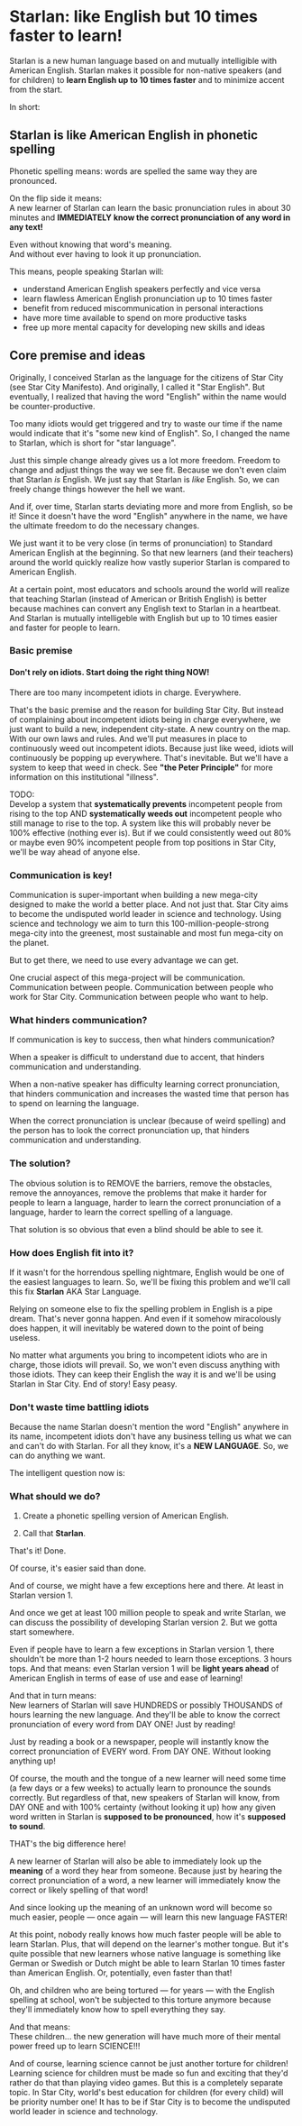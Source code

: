 # Starlan: like English but 10 times faster to learn!

Starlan is a new human language based on and mutually intelligible with American English. Starlan makes it possible for non-native speakers (and for children) to **learn English up to 10 times faster** and to minimize accent from the start.
 
 In short: 
 
 ## Starlan is like American English in phonetic spelling
 
 Phonetic spelling means: words are spelled the same way they are pronounced. 
 
 On the flip side it means:  
 A new learner of Starlan can learn the basic pronunciation rules in about 30 minutes and **IMMEDIATELY know the correct pronunciation of any word in any text!** 
 
 Even without knowing that word's meaning.  
 And without ever having to look it up pronunciation. 
 
 
 This means, people speaking Starlan will: 
 * understand American English speakers perfectly and vice versa
 * learn flawless American English pronunciation up to 10 times faster
 * benefit from reduced miscommunication in personal interactions
 * have more time available to spend on more productive tasks
 * free up more mental capacity for developing new skills and ideas
 
 
## Core premise and ideas

Originally, I conceived Starlan as the language for the citizens of Star City (see Star City Manifesto). And originally, I called it "Star English". But eventually, I realized that having the word "English" within the name would be counter-productive. 

Too many idiots would get triggered and try to waste our time if the name would indicate that it's "some new kind of English". So, I changed the name to Starlan, which is short for "star language". 

Just this simple change already gives us a lot more freedom. Freedom to change and adjust things the way we see fit. Because we don't even claim that Starlan *is* English. We just say that Starlan is *like* English. So, we can freely change things however the hell we want. 

And if, over time, Starlan starts deviating more and more from English, so be it! Since it doesn't have the word "English" anywhere in the name, we have the ultimate freedom to do the necessary changes. 

We just want it to be very close (in terms of pronunciation) to Standard American English at the beginning. So that new learners (and their teachers) around the world quickly realize how vastly superior Starlan is compared to American English. 

At a certain point, most educators and schools around the world will realize that teaching Starlan (instead of American or British English) is better because machines can convert any English text to Starlan in a heartbeat. And Starlan is mutually intelligeble with English but up to 10 times easier and faster for people to learn. 

### Basic premise

#### Don't rely on idiots. Start doing the right thing NOW! 

There are too many incompetent idiots in charge. Everywhere.

That's the basic premise and the reason for building Star City. But instead of complaining about incompetent idiots being in charge everywhere, we just want to build a new, independent city-state. A new country on the map. With our own laws and rules. And we'll put measures in place to continuously weed out incompetent idiots. Because just like weed, idiots will continuously be popping up everywhere. That's inevitable. But we'll have a system to keep that weed in check. See **"the Peter Principle"** for more information on this institutional "illness". 

TODO:  
Develop a system that **systematically prevents** incompetent people from rising to the top AND **systematically weeds out** incompetent people who still manage to rise to the top. A system like this will probably never be 100% effective (nothing ever is). But if we could consistently weed out 80% or maybe even 90% incompetent people from top positions in Star City, we'll be way ahead of anyone else. 

### Communication is key!

Communication is super-important when building a new mega-city designed to make the world a better place. And not just that. Star City aims to become the undisputed world leader in science and technology. Using science and technology we aim to turn this 100-million-people-strong mega-city into the greenest, most sustainable and most fun mega-city on the planet.

But to get there, we need to use every advantage we can get. 

One crucial aspect of this mega-project will be communication. Communication between people. Communication between people who work for Star City. Communication between people who want to help. 

### What hinders communication?

If communication is key to success, then what hinders communication? 

When a speaker is difficult to understand due to accent, that hinders communication and understanding. 

When a non-native speaker has difficulty learning correct pronunciation, that hinders communication and increases the wasted time that person has to spend on learning the language. 

When the correct pronunciation is unclear (because of weird spelling) and the person has to look the correct pronunciation up, that hinders communication and understanding. 

### The solution?

The obvious solution is to REMOVE the barriers, remove the obstacles, remove the annoyances, remove the problems that make it harder for people to learn a language, harder to learn the correct pronunciation of a language, harder to learn the correct spelling of a language. 

That solution is so obvious that even a blind should be able to see it. 

### How does English fit into it?

If it wasn't for the horrendous spelling nightmare, English would be one of the easiest languages to learn. So, we'll be fixing this problem and we'll call this fix **Starlan** AKA Star Language. 

Relying on someone else to fix the spelling problem in English is a pipe dream. That's never gonna happen. And even if it somehow miracolously does happen, it will inevitably be watered down to the point of being useless. 

No matter what arguments you bring to incompetent idiots who are in charge, those idiots will prevail. So, we won't even discuss anything with those idiots. They can keep their English the way it is and we'll be using Starlan in Star City. End of story! Easy peasy. 

### Don't waste time battling idiots

Because the name Starlan doesn't mention the word "English" anywhere in its name, incompetent idiots don't have any business telling us what we can and can't do with Starlan. For all they know, it's a **NEW LANGUAGE**. So, we can do anything we want. 

The intelligent question now is: 

### What should we do?

1. Create a phonetic spelling version of American English.

2. Call that **Starlan**.

That's it! Done.

Of course, it's easier said than done. 

And of course, we might have a few exceptions here and there. At least in Starlan version 1.

And once we get at least 100 million people to speak and write Starlan, we can discuss the possibility of developing Starlan version 2. But we gotta start somewhere. 

Even if people have to learn a few exceptions in Starlan version 1, there shouldn't be more than 1-2 hours needed to learn those exceptions. 3 hours tops. And that means: even Starlan version 1 will be **light years ahead** of American English in terms of ease of use and ease of learning!

And that in turn means:  
New learners of Starlan will save HUNDREDS or possibly THOUSANDS of hours learning the new language. And they'll be able to know the correct pronunciation of every word from DAY ONE! Just by reading!

Just by reading a book or a newspaper, people will instantly know the correct pronunciation of EVERY word. From DAY ONE. Without looking anything up! 

Of course, the mouth and the tongue of a new learner will need some time (a few days or a few weeks) to actually learn to pronounce the sounds correctly. But regardless of that, new speakers of Starlan will know, from DAY ONE and with 100% certainty (without looking it up) how any given word written in Starlan is **supposed to be pronounced**, how it's **supposed to sound**. 

THAT's the big difference here!

A new learner of Starlan will also be able to immediately look up the **meaning** of a word they hear from someone. Because just by hearing the correct pronunciation of a word, a new learner will immediately know the correct or likely spelling of that word!

 And since looking up the meaning of an unknown word will become so much easier, people — once again — will learn this new language FASTER!

At this point, nobody really knows how much faster people will be able to learn Starlan. Plus, that will depend on the learner's mother tongue. But it's quite possible that new learners whose native language is something like German or Swedish or Dutch might be able to learn Starlan 10 times faster than American English. Or, potentially, even faster than that!

Oh, and children who are being tortured — for years — with the English spelling at school, won't be subjected to this torture anymore because they'll immediately know how to spell everything they say. 

And that means:  
These children... the new generation will have much more of their mental power freed up to learn SCIENCE!!! 

And of course, learning science cannot be just another torture for children! Learning science for children must be made so fun and exciting that they'd rather do that than playing video games. But this is a completely separate topic. In Star City, world's best education for children (for every child) will be priority number one! It has to be if Star City is to become the undisputed world leader in science and technology.


